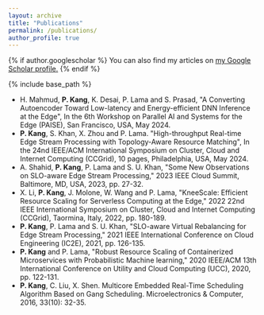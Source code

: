 ```yaml
---
layout: archive
title: "Publications"
permalink: /publications/
author_profile: true
---
```


{% if author.googlescholar %}
  You can also find my articles on <u><a href="{{author.googlescholar}}">my Google Scholar profile</a>.</u>
{% endif %}

{% include base_path %}

* H. Mahmud, **P. Kang**, K. Desai, P. Lama and S. Prasad, "A Converting Autoencoder Toward Low-latency and Energy-efficient DNN Inference at the Edge", In the 6th Workshop on Parallel AI and Systems for the Edge (PAISE), San Francisco, USA, May 2024.
* **P. Kang**, S. Khan, X. Zhou and P. Lama. "High-throughput Real-time Edge Stream Processing with Topology-Aware Resource Matching", In the 24nd IEEE/ACM International Symposium on Cluster, Cloud and Internet Computing (CCGrid), 10 pages, Philadelphia, USA, May 2024.
* A. Shahid, **P. Kang**, P. Lama and S. U. Khan, "Some New Observations on SLO-aware Edge Stream Processing," 2023 IEEE Cloud Summit, Baltimore, MD, USA, 2023, pp. 27-32.
* X. Li, **P. Kang**, J. Molone, W. Wang and P. Lama, "KneeScale: Efficient Resource Scaling for Serverless Computing at the Edge," 2022 22nd IEEE International Symposium on Cluster, Cloud and Internet Computing (CCGrid), Taormina, Italy, 2022, pp. 180-189.
* **P. Kang**, P. Lama and S. U. Khan, "SLO-aware Virtual Rebalancing for Edge Stream Processing," 2021 IEEE International Conference on Cloud Engineering (IC2E), 2021, pp. 126-135.
* **P. Kang** and P. Lama, "Robust Resource Scaling of Containerized Microservices with Probabilistic Machine learning," 2020 IEEE/ACM 13th International Conference on Utility and Cloud Computing (UCC), 2020, pp. 122-131.
* **P. Kang**, C. Liu, X. Shen. Multicore Embedded Real-Time Scheduling Algorithm Based on Gang Scheduling. Microelectronics & Computer, 2016, 33(10): 32-35.


